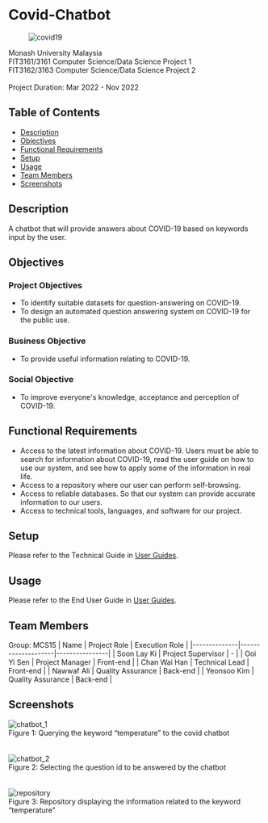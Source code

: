 # Covid-Chatbot
<figure>
  <img src="https://raw.githubusercontent.com/pikachanwh/Covid-Chatbot/main/Front_end_codes/covid19.png" alt="covid19" title="COVID-19">
</figure>
Monash University Malaysia<br>
FIT3161/3161 Computer Science/Data Science Project 1<br>
FIT3162/3163 Computer Science/Data Science Project 2<br>
<br>
Project Duration: Mar 2022 - Nov 2022

## Table of Contents
* [Description](#description)
* [Objectives](#objectives)
* [Functional Requirements](#functional-requirements)
* [Setup](#setup)
* [Usage](#usage)
* [Team Members](#team-members)
* [Screenshots](#screenshots)

## Description
A chatbot that will provide answers about COVID-19 based on keywords input by the user.

## Objectives
### Project Objectives
<ul>
  <li>To identify suitable datasets for question-answering on COVID-19.</li>
  <li>To design an automated question answering system on COVID-19 for the public use.</li>
</ul>

### Business Objective
<ul>
  <li>To provide useful information relating to COVID-19.</li>
</ul>

### Social Objective
<ul>
  <li>To improve everyone's knowledge, acceptance and perception of COVID-19.</li>
</ul>

## Functional Requirements
<ul>
  <li> Access to the latest information about COVID-19. Users must be able to search for information
about COVID-19, read the user guide on how to use our system, and see how to apply some of the
information in real life.</li>
  <li>Access to a repository where our user can perform self-browsing.</li>
  <li>Access to reliable databases. So that our system can provide accurate information to our users.</li>
  <li>Access to technical tools, languages, and software for our project.</li>
</ul>

## Setup
Please refer to the Technical Guide in <a href="https://github.com/pikachanwh/Covid-Chatbot/blob/main/docs/FIT3162/user-guide/UserGuides.pdf">User Guides</a>.

## Usage
Please refer to the End User Guide in <a href="https://github.com/pikachanwh/Covid-Chatbot/blob/main/docs/FIT3162/user-guide/UserGuides.pdf">User Guides</a>.

## Team Members
Group: MCS15
| Name         | Project Role       | Execution Role |
|--------------|--------------------|----------------|
| Soon Lay Ki  | Project Supervisor | -              |
| Ooi Yi Sen   | Project Manager    | Front-end      |
| Chan Wai Han | Technical Lead     | Front-end      |
| Nawwaf Ali   | Quality Assurance  | Back-end       |
| Yeonsoo Kim  | Quality Assurance  | Back-end       |

## Screenshots
<div>
  <img src="https://raw.githubusercontent.com/pikachanwh/Covid-Chatbot/main/screenshots/chatbot_1.jpg" alt="chatbot_1" title="Covid chatbot"><br>
  <figcaption>Figure 1: Querying the keyword “temperature” to the covid chatbot</figcaption>
</div>
<br><br>
<div>
  <img src="https://raw.githubusercontent.com/pikachanwh/Covid-Chatbot/main/screenshots/chatbot_2.jpg" alt="chatbot_2" title="Covid chatbot"><br>
  <figcaption>Figure 2: Selecting the question id to be answered by the chatbot</figcaption>
</div>
<br><br>
<div>
  <img src="https://raw.githubusercontent.com/pikachanwh/Covid-Chatbot/main/screenshots/repository.jpg" alt="repository" title="Repository"><br>
  <figcaption>Figure 3: Repository displaying the information related to the keyword “temperature"</figcaption>
</div>

